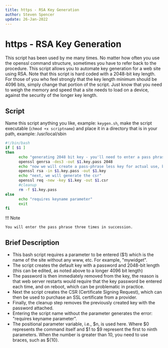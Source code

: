 ```yaml
---
title: https - RSA Key Generation
author: Steven Spencer
update: 26-Jan-2022
---
```


# https - RSA Key Generation

This script has been used by me many times. No matter how often you use the openssl command structure, sometimes you have to refer back to the procedure. This script allows you to automate key generation for a web site using RSA. Note that this script is hard coded with a 2048-bit key length. For those of you who feel strongly that the key length minimum should be 4096 bits, simply change that portion of the script. Just know that you need to weigh the memory and speed that a site needs to load on a device, against the security of the longer key length.

## Script

Name this script anything you like, example: `keygen.sh`, make the script executable (`chmod +x scriptname`) and place it in a directory that is in your path, example: /usr/local/sbin

```bash
#!/bin/bash
if [ $1 ]
then
      echo "generating 2048 bit key - you'll need to enter a pass phrase and verify it"
      openssl genrsa -des3 -out $1.key.pass 2048
      echo "now we will create a pass-phrase less key for actual use, but you will need to enter your pass phrase a third time"
      openssl rsa -in $1.key.pass -out $1.key
      echo "next, we will generate the csr"
      openssl req -new -key $1.key -out $1.csr
      #cleanup
      rm -f $1.key.pass
else
      echo "requires keyname parameter"
      exit
fi
```

!!! Note

    You will enter the pass phrase three times in succession.

## Brief Description

* This bash script requires a parameter to be entered ($1) which is the name of the site without any www, etc. For example, "mywidget".
* The script creates the default key with a password and 2048-bit length (this can be edited, as noted above to a longer 4096 bit length)
* The password is then immediately removed from the key, the reason is that web server restarts would require that the key password be entered each time, and on reboot, which can be problematic in practice.
* Next the script creates the CSR (Certificate Signing Request), which can then be used to purchase an SSL certificate from a provider.
* Finally, the cleanup step removes the previously created key with the password attached.
* Entering the script name without the parameter generates the error: "requires keyname parameter".
* The positional parameter variable, i.e., $n, is used here. Where $0 represents the command itself and $1 to $9 represent the first to ninth parameters. When the number is greater than 10, you need to use braces, such as ${10}.
